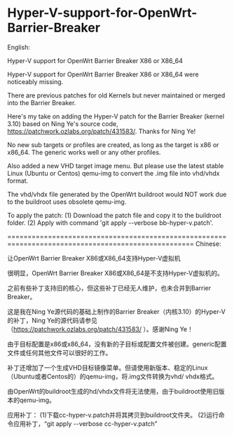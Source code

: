 # Hyper-V-support-for-OpenWrt-Barrier-Breaker

English:

Hyper-V support for OpenWrt Barrier Breaker X86 or X86_64

Hyper-V support for OpenWrt Barrier Breaker X86 or X86_64 were noticeably missing.  

There are previous patches for old Kernels but never maintained or merged into the Barrier Breaker.

Here's my take on adding the Hyper-V patch for the Barrier Breaker (kernel 3.10) based on Ning Ye's source code, https://patchwork.ozlabs.org/patch/431583/. Thanks for Ning Ye!

No new sub targets or profiles are created, as long as the target is x86 or x86_64. The generic works well or any other profiles.  

Also added a new VHD target image menu. But please use the latest stable Linux (Ubuntu or Centos) qemu-img to convert the .img file into vhd/vhdx format.

The vhd/vhdx file generated by the OpenWrt buildroot would NOT work due to the buildroot uses obsolete qemu-img.

To apply the patch:
(1) Download the patch file and copy it to the buildroot folder.
(2) Apply with command 'git apply --verbose bb-hyper-v.patch'.

====================================================================================================
Chinese:

让OpenWrt Barrier Breaker X86或X86_64支持Hyper-V虚拟机

很明显，OpenWrt Barrier Breaker X86或X86_64是不支持Hyper-V虚拟机的。

之前有些补丁支持旧的核心，但这些补丁已经无人维护，也未合并到Barrier Breaker。

这是我在Ning Ye源代码的基础上制作的Barrier Breaker（内核3.10）的Hyper-V的补丁，Ning Ye的源代码请参见（https://patchwork.ozlabs.org/patch/431583/
）。感谢Ning Ye！

由于目标配置是x86或x86_64，没有新的子目标或配置文件被创建。generic配置文件或任何其他文件可以很好的工作。

补丁还增加了一个生成VHD目标镜像菜单。但请使用新版本、稳定的Linux（Ubuntu或者Centos的）的qemu-img，将.img文件转换为vhd/ vhdx格式。

由OpenWrt的buildroot生成的hd/vhdx文件将无法使用，由于buildroot使用旧版本的qemu-img。

应用补丁：
(1)下载cc-hyper-v.patch并将其拷贝到buildroot文件夹。
(2)运行命令应用补丁，“git apply --verbose cc-hyper-v.patch”

